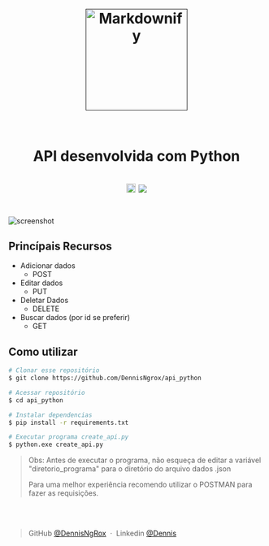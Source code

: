 
<h1 align="center">
  <br>
  <a href=""><img src="https://images.squarespace-cdn.com/content/v1/5df3d8c5d2be5962e4f87890/1628015119369-OY4TV3XJJ53ECO0W2OLQ/Python+API+Training+Logo.png?format=1000w" alt="Markdownify" width="200"></a>
  <br>
  <br>

</h1>
<h1 align="center">
  API desenvolvida com Python
</p>
<p align="center">
	<a href="https://badge.fury.io/py/pip"><img src="https://badge.fury.io/py/pip.svg" alt="PyPI version" height="18"></a>
  <a href="">
    <img src="https://img.shields.io/badge/$-donate-ff69b4.svg?maxAge=2592000&amp;style=flat">
  </a>
</p>

<h1></h1>

![screenshot](https://s11.gifyu.com/images/Scvvn.gif)

<p> </p>

## Princípais Recursos

* Adicionar dados
  - POST
* Editar dados
  - PUT
* Deletar Dados
  - DELETE
* Buscar dados (por id se preferir)
  - GET

<p> </p>

## Como utilizar

```bash
# Clonar esse repositório
$ git clone https://github.com/DennisNgrox/api_python

# Acessar repositório
$ cd api_python

# Instalar dependencias
$ pip install -r requirements.txt 

# Executar programa create_api.py
$ python.exe create_api.py
```

> Obs:
> Antes de executar o programa, não esqueça de editar a variável "diretorio_programa" para o diretório do arquivo dados .json
> 
> Para uma melhor experiência recomendo utilizar o POSTMAN para fazer as requisições.

<p></p>
<p></p>
<br>
<br>




> GitHub [@DennisNgRox](https://github.com/DennisNgrox) &nbsp;&middot;&nbsp;
> Linkedin [@Dennis](https://www.linkedin.com/in/dennis-silva-02b884209/)
